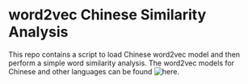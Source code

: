 # word2vec Chinese Similarity Analysis

This repo contains a script to load Chinese word2vec model and then perform a simple word similarity analysis. The word2vec models for Chinese and other languages can be found ![here](https://github.com/Kyubyong/wordvectors).
